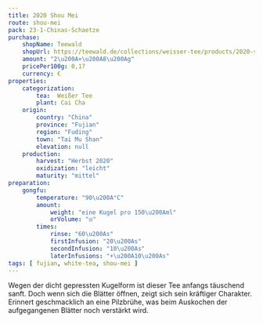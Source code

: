 ```yaml
---
title: 2020 Shou Mei
route: shou-mei
pack: 23-1-Chinas-Schaetze
purchase:
    shopName: Teewald
    shopUrl: https://teewald.de/collections/weisser-tee/products/2020-shoumei-weisser-tee-perle
    amount: "2\u200A×\u200A8\u200Ag"
    pricePer100g: 0,17
    currency: €
properties:
    categorization:
        tea:  Weißer Tee
        plant: Cai Cha
    origin:
        country: "China" 
        province: "Fujian" 
        region: "Fuding" 
        town: "Tai Mu Shan"
        elevation: null
    production:
        harvest: "Herbst 2020"
        oxidization: "leicht"
        maturity: "mittel"
preparation:
    gongfu:
        temperature: "90\u200A°C"
        amount:
            weight: "eine Kugel pro 150\u200Aml"
            orVolume: "⦻"
        times:
            rinse: "60\u200As"
            firstInfusion: "20\u200As"
            secondInfusion: "10\u200As"
            laterInfusions: "+\u200A10\u200As"
tags: [ fujian, white-tea, shou-mei ]
---
```

Wegen der dicht gepressten Kugelform ist dieser Tee anfangs täuschend sanft. Doch wenn sich die Blätter öffnen, zeigt sich sein kräftiger Charakter. Erinnert geschmacklich an eine Pilzbrühe, was beim Auskochen der aufgegangenen Blätter noch verstärkt wird.